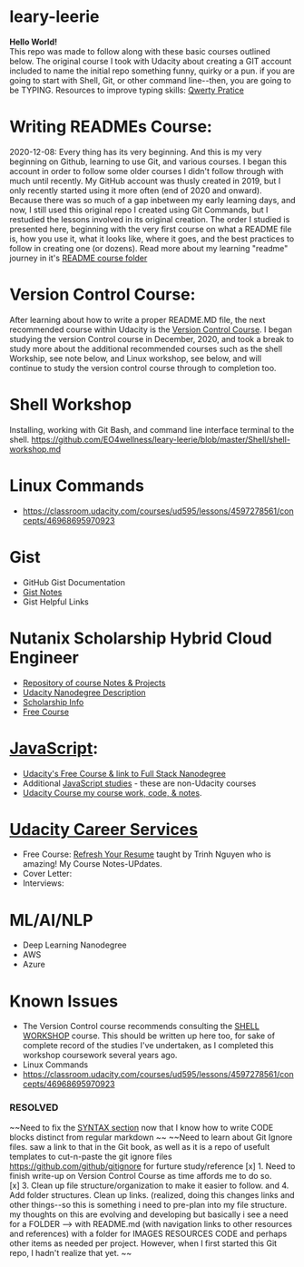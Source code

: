# leary-leerie
**Hello World!**<br>
This repo was made to follow along with these basic courses outlined below. 
The original course I took with Udacity about creating a GIT account included to name the initial repo something funny, quirky or a pun.  if you are going to start with Shell, Git, or other command line--then, you are going to be TYPING.  Resources to improve typing skills: [Qwerty Pratice](https://www.keybr.com/)
<br>


# Writing READMEs Course:
2020-12-08: Every thing has its very beginning.  And this is my very beginning on Github, learning to use Git, and various courses. I began this account in order to follow some older courses I didn't follow through with much until recently.  My GitHub account was thusly created in 2019, but I only recently started using it more often (end of 2020 and onward). Because there was so much of a gap inbetween my early learning days, and now, I still used this original repo I created using Git Commands, but I restudied the lessons involved in its original creation.  The order I studied is presented here, beginning with the very first course on what a README file is, how you use it, what it looks like, where it goes, and the best practices to follow in creating one (or dozens). Read more about my learning "readme" journey in it's [README course folder](https://github.com/EO4wellness/leary-leerie/tree/master/course-on-writing-readme-files)

# Version Control Course: 
After learning about how to write a proper README.MD file, the next recommended course within Udacity is the [Version Control Course](https://github.com/EO4wellness/leary-leerie/blob/master/version-control/readme.md).  I began studying the version Control course in December, 2020, and took a break to study more about the additional recommended courses such as the shell Workship, see note below, and Linux workshop, see below, and will continue to study the version control course through to completion too. 

# Shell Workshop
Installing, working with Git Bash, and command line interface terminal to the shell.
https://github.com/EO4wellness/leary-leerie/blob/master/Shell/shell-workshop.md

# Linux Commands
* https://classroom.udacity.com/courses/ud595/lessons/4597278561/concepts/46968695970923

# Gist
* GitHub Gist Documentation 
* [Gist Notes](https://github.com/EO4wellness/leary-leerie/blob/master/gist.md)
* Gist Helpful Links 

# Nutanix Scholarship Hybrid Cloud Engineer
* [Repository of course Notes & Projects](https://github.com/EO4wellness/T-I-L/tree/main/Nutanix)
* [Udacity Nanodegree Description](https://blog.udacity.com/2020/10/enrollment-now-open-for-the-hybrid-cloud-engineer-nanodegree-program-from-udacity-nutanix.html)
* [Scholarship Info](https://www.udacity.com/scholarships/nutanix-hybrid-cloud-scholarship-program)
* [Free Course](https://www.udacity.com/course/hybrid-cloud-fundamentals--ud0321)

# [JavaScript](https://github.com/EO4wellness/leary-leerie/tree/master/JavaScript): 
* [Udacity's  Free Course & link to Full Stack Nanodegree](https://www.udacity.com/course/intro-to-javascript--ud803)
* Additional [JavaScript studies](https://github.com/EO4wellness/T-I-L/tree/main/JavaScript) - these are non-Udacity courses
* [Udacity Course my course work, code, & notes](https://github.com/EO4wellness/leary-leerie/tree/master/JavaScript).

# [Udacity Career Services](https://github.com/EO4wellness/leary-leerie/tree/master/career-coaches)
* Free Course: [Refresh Your Resume](https://www.udacity.com/course/refresh-your-resume--ud243) taught by Trinh Nguyen who is amazing! My Course Notes-UPdates.
* Cover Letter:
* Interviews: 

# ML/AI/NLP
* Deep Learning Nanodegree
* AWS
* Azure 

# Known Issues 
* The Version Control course recommends consulting the [SHELL WORKSHOP](https://classroom.udacity.com/courses/ud206) course.  This should be written up here too, for sake of complete record of the studies I've undertaken, as I completed this workshop coursework several years ago. <br>
* Linux Commands
* https://classroom.udacity.com/courses/ud595/lessons/4597278561/concepts/46968695970923 

### RESOLVED 
~~Need to fix the [SYNTAX section](https://github.com/EO4wellness/leary-leerie/blob/master/READme-course-notes.md) now that I know how to write CODE blocks distinct from regular markdown ~~
~~Need to learn about Git Ignore files. saw a link to that in the Git book, as well as it is a repo of usefult templates to cut-n-paste the git ignore files https://github.com/github/gitignore for furture study/reference 
[x] 1.  Need to finish write-up on Version Control Course as time affords me to do so. <br>
[x] 3. Clean up file structure/organization to make it easier to follow. and 4. Add folder structures. Clean up links.   (realized, doing this changes links and other things--so this is something i need to pre-plan into my file structure.  my thoughts on this are evolving and developing but basically i see a need for a FOLDER --> with README.md (with navigation links to other resources and references) with a folder for IMAGES  RESOURCES CODE and perhaps other items as needed per project.  However, when I first started this Git repo, I hadn't realize that yet. ~~
